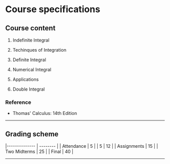 # Course specifications

## Course content

1. Indefinite Integral

2. Techinques of Integration

3. Definite Integral

4. Numerical Integral

5. Applications

6. Double Integral

### Reference

- Thomas' Calculus: 14th Edition

---

## Grading scheme

|-------------- | -------- |
| Attendance    | 5        |
| 5             | 12       |
| Assignments   | 15       |
| Two Midterms  | 25       |
| Final         | 40       |

---
